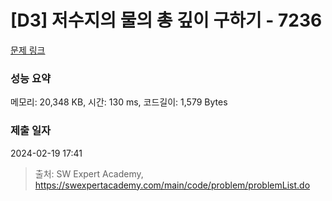 # [D3] 저수지의 물의 총 깊이 구하기 - 7236 

[문제 링크](https://swexpertacademy.com/main/code/problem/problemDetail.do?contestProbId=AWlTKTUqCN8DFAVS) 

### 성능 요약

메모리: 20,348 KB, 시간: 130 ms, 코드길이: 1,579 Bytes

### 제출 일자

2024-02-19 17:41



> 출처: SW Expert Academy, https://swexpertacademy.com/main/code/problem/problemList.do